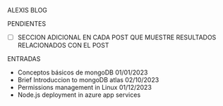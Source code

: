 ALEXIS BLOG

PENDIENTES
- [ ] SECCION ADICIONAL EN CADA POST QUE MUESTRE RESULTADOS RELACIONADOS CON EL POST 

ENTRADAS

- Conceptos básicos de mongoDB 01/01/2023
- Brief Introduccion to mongoDB atlas 02/10/2023
- Permissions management in Linux 01/12/2023
- Node.js deployment in azure app services
